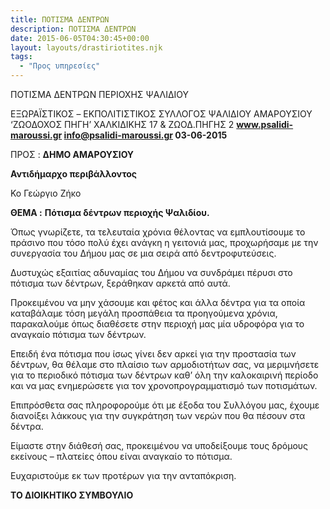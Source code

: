 ```yaml
---
title: ΠΟΤΙΣΜΑ ΔΕΝΤΡΩΝ
description: ΠΟΤΙΣΜΑ ΔΕΝΤΡΩΝ
date: 2015-06-05T04:30:45+00:00
layout: layouts/drastiriotites.njk
tags:
  - "Προς υπηρεσίες"
---
```


ΠΟΤΙΣΜΑ ΔΕΝΤΡΩΝ ΠΕΡΙΟΧΗΣ ΨΑΛΙΔΙΟΥ

<!-- excerpt -->

ΕΞΩΡΑΪΣΤΙΚΟΣ – EKΠΟΛΙΤΙΣΤΙΚΟΣ ΣΥΛΛΟΓΟΣ ΨΑΛΙΔΙΟΥ ΑΜΑΡΟΥΣΙΟΥ ‘ΖΩΟΔΟΧΟΣ ΠΗΓΗ’ ΧΑΛΚΙΔΙΚΗΣ 17 &amp; ΖΩΟΔ.ΠΗΓΗΣ 2 **www.psalidi-maroussi.gr info@psalidi-maroussi.gr 03-06-2015**

ΠΡΟΣ : **ΔΗΜΟ ΑΜΑΡΟΥΣΙΟΥ**

**Αντιδήμαρχο περιβάλλοντος**

Κο Γεώργιο Ζήκο

**ΘΕΜΑ :** **Πότισμα δέντρων περιοχής Ψαλιδίου.**

Όπως γνωρίζετε, τα τελευταία χρόνια θέλοντας να εμπλουτίσουμε το πράσινο που τόσο πολύ έχει ανάγκη η γειτονιά μας, προχωρήσαμε με την συνεργασία του Δήμου μας σε μια σειρά από δεντροφυτεύσεις.

Δυστυχώς εξαιτίας αδυναμίας του Δήμου να συνδράμει πέρυσι στο πότισμα των δέντρων, ξεράθηκαν αρκετά από αυτά.

Προκειμένου να μην χάσουμε και φέτος και άλλα δέντρα για τα οποία καταβάλαμε τόση μεγάλη προσπάθεια τα προηγούμενα χρόνια, παρακαλούμε όπως διαθέσετε στην περιοχή μας μία υδροφόρα για το αναγκαίο πότισμα των δέντρων.

Επειδή ένα πότισμα που ίσως γίνει δεν αρκεί για την προστασία των δέντρων, θα θέλαμε στο πλαίσιο των αρμοδιοτήτων σας, να μεριμνήσετε για το περιοδικό πότισμα των δέντρων καθ’ όλη την καλοκαιρινή περίοδο και να μας ενημερώσετε για τον χρονοπρογραμματισμό των ποτισμάτων.

Επιπρόσθετα σας πληροφορούμε ότι με έξοδα του Συλλόγου μας, έχουμε διανοίξει λάκκους για την συγκράτηση των νερών που θα πέσουν στα δέντρα.

Είμαστε στην διάθεσή σας, προκειμένου να υποδείξουμε τους δρόμους εκείνους – πλατείες όπου είναι αναγκαίο το πότισμα.

Ευχαριστούμε εκ των προτέρων για την ανταπόκριση.

**ΤΟ ΔΙΟΙΚΗΤΙΚΟ ΣΥΜΒΟΥΛΙΟ**

